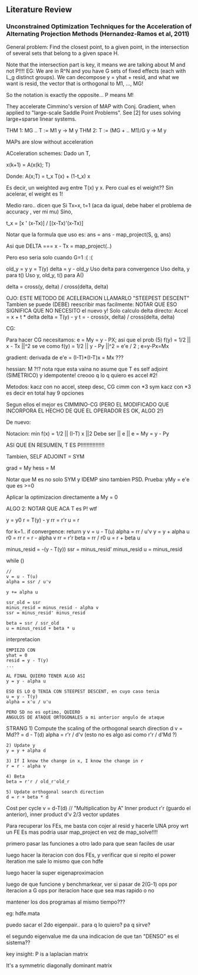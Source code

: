 


## Literature Review

### Unconstrained Optimization Techniques for the Acceleration of Alternating Projection Methods (Hernandez-Ramos et al, 2011)

General problem: Find the closest point, to a given point, in the intersection of several sets that belong to a given space H.

Note that the intersection part is key, it means we are talking about M and not P!!!!
EG: We are in R^N and you have G sets of fixed effects (each with L_g distinct groups).
We can decompose y = yhat + resid, and what we want is resid, the vector that is orthogonal to M1, ..., MG!

So the notation is exactly the opposite... P means M!

They accelerate Cimmino's version of MAP with Conj. Gradient, when applied to "large-scale Saddle Point Problems". See [2] for uses solving large+sparse linear systems.

THM 1:
MG .. T := M1 y -> M y
THM 2:
T := (MG + .. M1)/G y -> M y

MAPs are slow without acceleration


ACceleration schemes:
Dado un T,

x(k+1) = A(x(k); T)

Donde:
A(x;T) = t_x T(x) + (1-t_x) x

Es decir, un weighted avg entre T(x) y x.
Pero cual es el weight??
Sin acelerar, el weight es 1!

Medio raro.. dicen que
Si Tx=x, t=1 (aca da igual, debe haber el problema de accuracy , ver mi mu)
Sino,

t_x = [x ' (x-Tx)] / [(x-Tx)'(x-Tx)]

Notar que la formula que uso es: ans = ans - map_project(S, g, ans)

Asi que DELTA === x - Tx = map_project(..)

Pero eso seria solo cuando G=1 :( :(

old_y = y
y = T(y)
delta = y - old_y
Uso delta para convergence
Uso delta, y para t()
Uso y, old_y, t() para A()


delta = 
cross(y, delta) / cross(delta, delta)


OJO: ESTE METODO DE ACELERACION LLAMARLO "STEEPEST DESCENT"
Tambien se puede (DEBE) reescribir mas facilmente:
NOTAR QUE ESO SIGNIFICA QUE NO NECESITO el nuevo y! Solo calculo delta directo:
Accel = x + t * delta
delta = T(y) - y
t = - cross(x, delta) / cross(delta, delta)

CG:

Para hacer CG necesitamos:
e = My = y - PX; asi que el prob (5)
f(y) = 1/2 || x - Tx ||^2
 se ve como
f(y) = 1/2 || y - Py ||^2 = e'e / 2 ; e=y-Px=Mx


gradient: derivada de e'e = (I-T)*(I-T)x = Mx ???

hessian: M ?!?
nota rque esta vaina no asume que T es self adjoint (SIMETRICO) y idempotente!
creooo q lo q quiero es accel #2!

Metodos:
kacz con no accel, steep desc, CG
cimm con *3
sym kacz con *3
es decir en total hay 9 opciones

Segun ellos el mejor es CIMMINO-CG (PERO EL MODIFICADO QUE INCORPORA EL HECHO DE QUE EL OPERADOR ES OK, ALGO 2!)



De nuevo:

Notacion: min f(x) = 1/2 || (I-T) x ||2
Debe ser || e ||
e = My = y - Py

ASI QUE EN RESUMEN, T ES P!!!!!!!!!!!!!!!!

Tambien, SELF ADJOINT = SYM

grad = My
hess = M

Notar que M es no solo SYM y IDEMP sino tambien PSD.
Prueba: yMy = e'e que es >=0

Aplicar la optimizacion directamente a My = 0

ALGO 2: NOTAR QUE ACA T es P! wtf

y = y0
r = T(y) - y
rr = r'r
u = r

for k=1..
	if convergence: return y
	v = u - T(u)
	alpha = rr / u'v
	y = y + alpha u
	r0 = rr
	r = r - alpha v
	rr = r'r
	beta = rr / r0
	u = r + beta u



minus_resid = -(y - T(y))
ssr = minus_resid' minus_resid
u = minus_resid

while ()
	
	// 
	v = u - T(u)
	alpha = ssr / u'v

	y += alpha u

	ssr_old = ssr
	minus_resid = minus_resid - alpha v
	ssr = minus_resid' minus_resid

	beta = ssr / ssr_old
	u = minus_resid + beta * u


interpretacion

	EMPIEZO CON
	yhat = 0
	resid = y - T(y)
	...

	AL FINAL QUIERO TENER ALGO ASI
	y = y - alpha u

	ESO ES LO Q TENIA CON STEEPEST DESCENT, en cuyo caso tenia
	u = y - T(y)
	alpha = x'u / u'u

	PERO SD no es optimo, QUIERO
	ANGULOS DE ATAQUE ORTOGONALES a mi anterior angulo de ataque


STRANG
	1) Compute the scaling of the orthogonal search direction d
	v = Md?? = d - T(d)
	alpha = r'r / d'v
	(esto no es algo asi como r'r / d'Md ?)

	2) Update y
	y = y + alpha d

	3) If I know the change in x, I know the change in r
	r = r - alpha v
	
	4) Beta
	beta = r'r / old_r'old_r

	5) Update orthogonal search direction
	d = r + beta * d

Cost per cycle
	v = d-T(d) // "Multiplication by A"
	Inner product r'r (guardo el anterior), inner product d'v
	2/3 vector updates






Para recuperar los FEs, me basta con cojer al resid y hacerle UNA proy wrt un FE
Es mas podria usar map_project en vez de map_solve!!!!








primero pasar las funciones a otro lado para que sean faciles de usar

luego hacer la iteracion con dos FEs,
y verificar que si repito el power iteration me sale lo mismo que con hdfe

luego hacer la super eigenaproximacion

luego de que funcione y benchmarkear, ver si pasar de 2(G-1) ops por iteracion a G ops por iteracion hace que sea mas rapido o no

mantener los dos programas al mismo tiempo???

eg: hdfe.mata 



puedo sacar el 2do eigenpair.. para q lo quiero?  pa q sirve?


el segundo eigenvalue me da una indicacion de que tan "DENSO" es el sistema??



key insight:
P is a laplacian matrix

It's a symmetric diagonally dominant matrix
